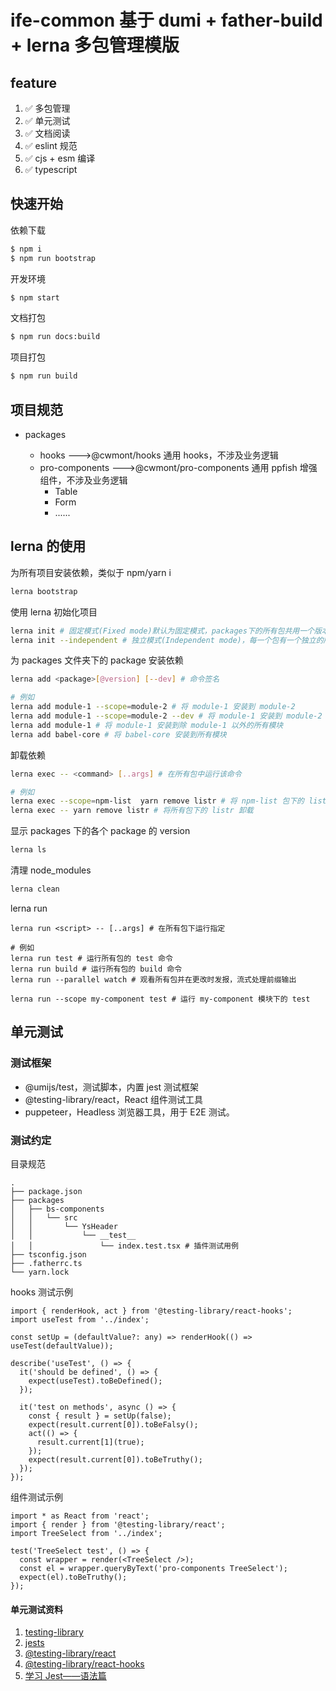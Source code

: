 # ife-common 基于 dumi + father-build + lerna 多包管理模版

## feature

1. ✅ 多包管理
2. ✅ 单元测试
3. ✅ 文档阅读
4. ✅ eslint 规范
5. ✅ cjs + esm 编译
6. ✅ typescript

## 快速开始

依赖下载

```bash
$ npm i
$ npm run bootstrap
```

开发环境

```bash
$ npm start
```

文档打包

```bash
$ npm run docs:build
```

项目打包

```bash
$ npm run build
```

## 项目规范

- packages

  - hooks --->@cwmont/hooks 通用 hooks，不涉及业务逻辑
  - pro-components --->@cwmont/pro-components 通用 ppfish 增强组件，不涉及业务逻辑
    - Table
    - Form
    - ......

## lerna 的使用

为所有项目安装依赖，类似于 npm/yarn i

```bash
lerna bootstrap
```

使用 lerna 初始化项目

```bash
lerna init # 固定模式(Fixed mode)默认为固定模式，packages下的所有包共用一个版本号(version)
lerna init --independent # 独立模式(Independent mode)，每一个包有一个独立的版本号
```

为 packages 文件夹下的 package 安装依赖

```bash
lerna add <package>[@version] [--dev] # 命令签名

# 例如
lerna add module-1 --scope=module-2 # 将 module-1 安装到 module-2
lerna add module-1 --scope=module-2 --dev # 将 module-1 安装到 module-2 的 devDependencies 下
lerna add module-1 # 将 module-1 安装到除 module-1 以外的所有模块
lerna add babel-core # 将 babel-core 安装到所有模块
```

卸载依赖

```bash
lerna exec -- <command> [..args] # 在所有包中运行该命令

# 例如
lerna exec --scope=npm-list  yarn remove listr # 将 npm-list 包下的 listr 卸载
lerna exec -- yarn remove listr # 将所有包下的 listr 卸载
```

显示 packages 下的各个 package 的 version

```bash
lerna ls
```

清理 node_modules

```bash
lerna clean
```

lerna run

```
lerna run <script> -- [..args] # 在所有包下运行指定

# 例如
lerna run test # 运行所有包的 test 命令
lerna run build # 运行所有包的 build 命令
lerna run --parallel watch # 观看所有包并在更改时发报，流式处理前缀输出

lerna run --scope my-component test # 运行 my-component 模块下的 test
```

## 单元测试

### 测试框架

- @umijs/test，测试脚本，内置 jest 测试框架
- @testing-library/react，React 组件测试工具
- puppeteer，Headless 浏览器工具，用于 E2E 测试。

### 测试约定

目录规范

```
.
├── package.json
├── packages
│   ├── bs-components
│   │   └── src
│   │       └── YsHeader
│   │           └── __test__
│   │               └── index.test.tsx # 插件测试用例
├── tsconfig.json
├── .fatherrc.ts
└── yarn.lock
```

hooks 测试示例

```tsx
import { renderHook, act } from '@testing-library/react-hooks';
import useTest from '../index';

const setUp = (defaultValue?: any) => renderHook(() => useTest(defaultValue));

describe('useTest', () => {
  it('should be defined', () => {
    expect(useTest).toBeDefined();
  });

  it('test on methods', async () => {
    const { result } = setUp(false);
    expect(result.current[0]).toBeFalsy();
    act(() => {
      result.current[1](true);
    });
    expect(result.current[0]).toBeTruthy();
  });
});
```

组件测试示例

```tsx
import * as React from 'react';
import { render } from '@testing-library/react';
import TreeSelect from '../index';

test('TreeSelect test', () => {
  const wrapper = render(<TreeSelect />);
  const el = wrapper.queryByText('pro-components TreeSelect');
  expect(el).toBeTruthy();
});
```

#### 单元测试资料

1. [testing-library](https://testing-library.com/docs/)
2. [jests](https://www.jestjs.cn/docs/getting-started)
3. [@testing-library/react](https://www.npmjs.com/package/@testing-library/react)
4. [@testing-library/react-hooks](https://www.npmjs.com/package/@testing-library/react-hooks)
5. [学习 Jest——语法篇](https://www.jianshu.com/p/e54218d67628)
